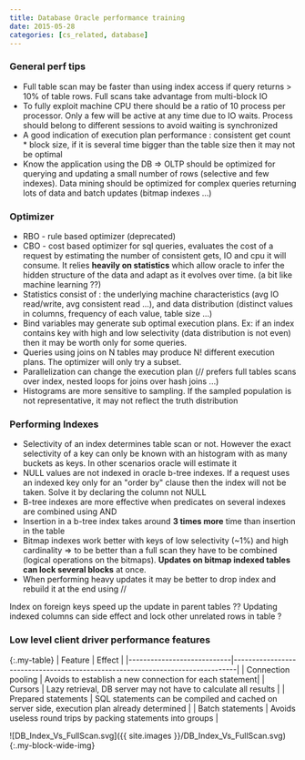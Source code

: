 ```yaml
---
title: Database Oracle performance training
date: 2015-05-28
categories: [cs_related, database]
---
```


### General perf tips
* Full table scan may be faster than using index access if query returns > 10% of table rows.
  Full scans take advantage from multi-block IO
* To fully exploit machine CPU there should be a ratio of 10 process per processor. Only a few
  will be active at any time due to IO waits. Process should belong to different sessions to avoid waiting is synchronized
* A good indication of execution plan performance : consistent get count * block size, if it is several time bigger
  than the table size then it may not be optimal
* Know the application using the DB => OLTP should be optimized for querying and updating a small number of rows
  (selective and few indexes). Data mining should be optimized for complex queries returning lots of data and batch updates (bitmap indexes ...)

### Optimizer
* RBO - rule based optimizer (deprecated)
* CBO - cost based optimizer for sql queries, evaluates the cost of a request by estimating the number of consistent gets,
  IO and cpu it will consume. It relies **heavily on statistics** which allow oracle to infer the hidden structure of the data
  and adapt as it evolves over time. (a bit like machine learning ??)
* Statistics consist of : the underlying machine characteristics (avg IO read/write, avg consistent read ...),
  and data distribution (distinct values in columns, frequency of each value, table size ...)
* Bind variables may generate sub optimal execution plans. Ex: if an index contains key with high and low selectivity
  (data distribution is not even) then it may be worth only for some queries.
* Queries using joins on N tables may produce N! different execution plans. The optimizer will only try a subset.
* Parallelization can change the execution plan (// prefers full tables scans over index, nested loops for joins over hash joins ...)
* Histograms are more sensitive to sampling. If the sampled population is not representative, it may not reflect the truth distribution

### Performing Indexes
* Selectivity of an index determines table scan or not. However the exact selectivity of a key can
  only be known with an histogram with as many buckets as keys. In other scenarios oracle will estimate it
* NULL values are not indexed in oracle b-tree indexes. If a request uses an indexed key only for an "order by" clause
  then the index will not be taken. Solve it by declaring the column not NULL
* B-tree indexes are more effective when predicates on several indexes are combined using AND
* Insertion in a b-tree index takes around **3 times more** time than insertion in the table
* Bitmap indexes work better with keys of low selectivity (~1%) and high cardinality
  => to be better than a full scan they have to be combined (logical operations on the bitmaps).
  **Updates on bitmap indexed tables can lock several blocks** at once.
* When performing heavy updates it may be better to drop index and rebuild it at the end using //

Index on foreign keys speed up the update in parent tables ??
Updating indexed columns can side effect and lock other unrelated rows in table ?

### Low level client driver performance features

{:.my-table}
| Feature                    | Effect                                                                        |
|----------------------------|-------------------------------------------------------------------------------|
| Connection pooling         |  Avoids to establish a new connection for each statement|
| Cursors                    | Lazy retrieval, DB server may not have to calculate all results |
| Prepared statements        | SQL statements can be compiled and cached on server side, execution plan already determined |
| Batch statements           | Avoids useless round trips by packing statements into groups |  

![DB_Index_Vs_FullScan.svg]({{ site.images }}/DB_Index_Vs_FullScan.svg){:.my-block-wide-img}
